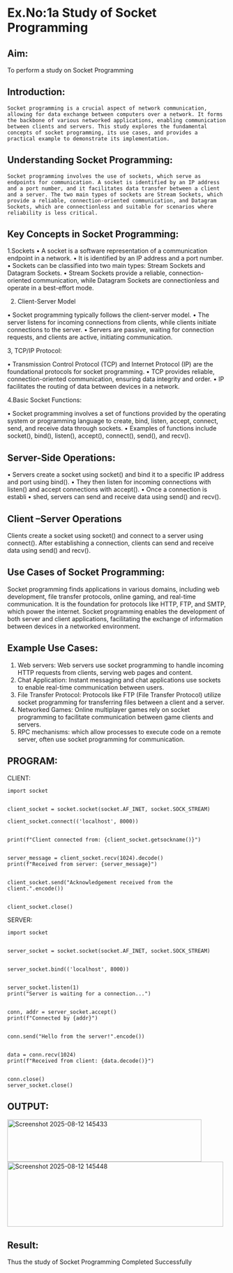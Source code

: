 # Ex.No:1a  			Study of Socket Programming

## Aim: 
To perform a study on Socket Programming
## Introduction:

 	Socket programming is a crucial aspect of network communication, allowing for data exchange between computers over a network. It forms the backbone of various networked applications, enabling communication between clients and servers. This study explores the fundamental concepts of socket programming, its use cases, and provides a practical example to demonstrate its implementation.
## Understanding Socket Programming:
	Socket programming involves the use of sockets, which serve as endpoints for communication. A socket is identified by an IP address and a port number, and it facilitates data transfer between a client and a server. The two main types of sockets are Stream Sockets, which provide a reliable, connection-oriented communication, and Datagram Sockets, which are connectionless and suitable for scenarios where reliability is less critical.
## Key Concepts in Socket Programming:
1.Sockets
•	A socket is a software representation of a communication endpoint in a network.
•	It is identified by an IP address and a port number.
•	Sockets can be classified into two main types: Stream Sockets and Datagram Sockets.
•	Stream Sockets provide a reliable, connection-oriented communication, while Datagram Sockets are connectionless and operate in a best-effort mode.

2. Client-Server Model

•	Socket programming typically follows the client-server model.
•	The server listens for incoming connections from clients, while clients initiate connections to the server.
•	Servers are passive, waiting for connection requests, and clients are active, initiating communication.

3, TCP/IP Protocol:

•	Transmission Control Protocol (TCP) and Internet Protocol (IP) are the foundational protocols for socket programming.
•	TCP provides reliable, connection-oriented communication, ensuring data integrity and order.
•	IP facilitates the routing of data between devices in a network.

4.Basic Socket Functions:

•	Socket programming involves a set of functions provided by the operating system or programming language to create, bind, listen, accept, connect, send, and receive data through sockets.
•	Examples of functions include socket(), bind(), listen(), accept(), connect(), send(), and recv().

## Server-Side Operations:

•	Servers create a socket using socket() and bind it to a specific IP address and port using bind().
•	They then listen for incoming connections with listen() and accept connections with accept().
•	Once a connection is establi
•	shed, servers can send and receive data using send() and recv().

## Client –Server Operations

Clients create a socket using socket() and connect to a server using connect().
After establishing a connection, clients can send and receive data using send() and recv().

## Use Cases of Socket Programming:
Socket programming finds applications in various domains, including web development, file transfer protocols, online gaming, and real-time communication. It is the foundation for protocols like HTTP, FTP, and SMTP, which power the internet. Socket programming enables the development of both server and client applications, facilitating the exchange of information between devices in a networked environment.
## Example Use Cases:

1.	Web servers: Web servers use socket programming to handle incoming HTTP requests from clients, serving web pages and content.
2.	Chat Application: Instant messaging and chat applications use sockets to enable real-time communication between users.
3.	File Transfer Protocol: Protocols like FTP (File Transfer Protocol) utilize socket programming for transferring files between a client and a server.
4.	Networked Games: Online multiplayer games rely on socket programming to facilitate communication between game clients and servers.
5.	RPC mechanisms: which allow processes to execute code on a remote server, often use socket programming for communication.

## PROGRAM:

CLIENT:
```
import socket


client_socket = socket.socket(socket.AF_INET, socket.SOCK_STREAM)

client_socket.connect(('localhost', 8000))


print(f"Client connected from: {client_socket.getsockname()}")


server_message = client_socket.recv(1024).decode()
print(f"Received from server: {server_message}")


client_socket.send("Acknowledgement received from the client.".encode())


client_socket.close()
```

SERVER:

```
import socket


server_socket = socket.socket(socket.AF_INET, socket.SOCK_STREAM)


server_socket.bind(('localhost', 8000))


server_socket.listen(1)
print("Server is waiting for a connection...")


conn, addr = server_socket.accept()
print(f"Connected by {addr}")


conn.send("Hello from the server!".encode())


data = conn.recv(1024)
print(f"Received from client: {data.decode()}")


conn.close()
server_socket.close()
```

## OUTPUT:

<img width="445" height="97" alt="Screenshot 2025-08-12 145433" src="https://github.com/user-attachments/assets/84e7d9dd-3d34-4eb9-a966-2fdfa1a3f73b" />




<img width="495" height="149" alt="Screenshot 2025-08-12 145448" src="https://github.com/user-attachments/assets/8961f8da-2f4f-4971-8aab-6aeaa59847d0" />


## Result:
Thus the study of Socket Programming Completed Successfully
